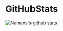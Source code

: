 # GitHubStats
![Numans's github stats](https://github-readme-stats.vercel.app/api?username=iNuman&show_icons=true&theme=merko&include_all_commits=true&count_private=true&card_width=640)
